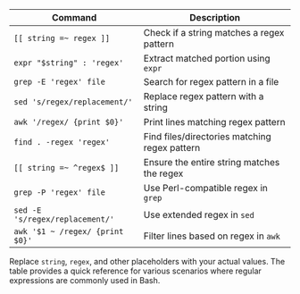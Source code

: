 | Command                         | Description                                   |
|---------------------------------|-----------------------------------------------|
| `[[ string =~ regex ]]`         | Check if a string matches a regex pattern     |
| `expr "$string" : 'regex'`      | Extract matched portion using `expr`          |
| `grep -E 'regex' file`          | Search for regex pattern in a file            |
| `sed 's/regex/replacement/'`    | Replace regex pattern with a string           |
| `awk '/regex/ {print $0}'`      | Print lines matching regex pattern            |
| `find . -regex 'regex'`         | Find files/directories matching regex pattern |
| `[[ string =~ ^regex$ ]]`       | Ensure the entire string matches the regex    |
| `grep -P 'regex' file`          | Use Perl-compatible regex in `grep`           |
| `sed -E 's/regex/replacement/'` | Use extended regex in `sed`                   |
| `awk '$1 ~ /regex/ {print $0}'` | Filter lines based on regex in `awk`          |

Replace `string`, `regex`, and other placeholders with your actual values. The table provides a quick reference for
various scenarios where regular expressions are commonly used in Bash.

